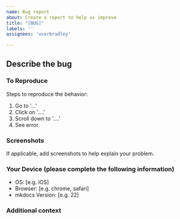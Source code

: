 ```yaml
---
name: Bug report
about: Create a report to help us improve
title: "[BUG]"
labels: ''
assignees: 'userbradley'

---
```


## Describe the bug
<!-- Describe the bug or issue you has in as much detail as you can -->

### To Reproduce

Steps to reproduce the behavior:

1. Go to '...'
2. Click on '....'
3. Scroll down to '....'
4. See error

### Screenshots

If applicable, add screenshots to help explain your problem.

### Your Device (please complete the following information)

- OS: [e.g. iOS]
- Browser: [e.g. chrome, safari]
- mkdocs Version: [e.g. 22]

### Additional context

